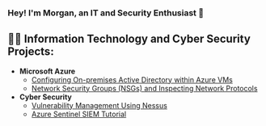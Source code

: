 ### Hey! I'm Morgan, an IT and Security Enthusiast 👋
<h2>👨‍💻 Information Technology and Cyber Security Projects:</h2>

- <b>Microsoft Azure</b>
  - [Configuring On-premises Active Directory within Azure VMs](https://github.com/morgancyber/activedirectory)
  - [Network Security Groups (NSGs) and Inspecting Network Protocols](https://github.com/morgancyber/networksecurityandprotocols)
- <b>Cyber Security</b>
  - [Vulnerability Management Using Nessus](https://github.com/morgancyber/nessuswalkthrough)
  - [Azure Sentinel SIEM Tutorial](https://github.com/morgancyber/azuresentineltutorial)
 
